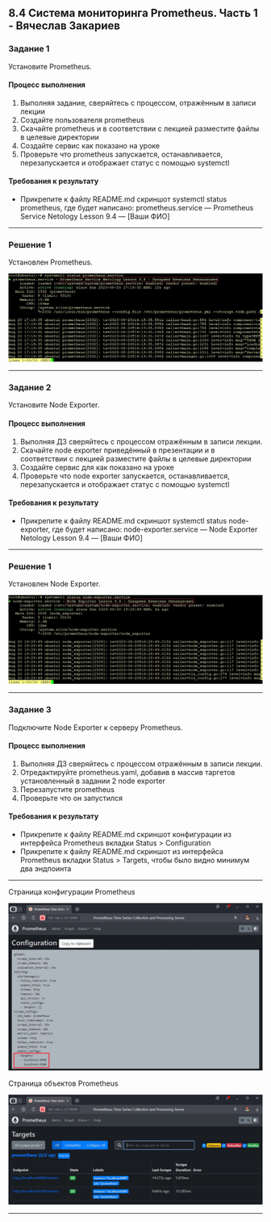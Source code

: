 ## 8.4 Система мониторинга Prometheus. Часть 1 - Вячеслав Закариев

### Задание 1
Установите Prometheus.

#### Процесс выполнения
1. Выполняя задание, сверяйтесь с процессом, отражённым в записи лекции
2. Создайте пользователя prometheus
3. Скачайте prometheus и в соответствии с лекцией разместите файлы в целевые директории
4. Создайте сервис как показано на уроке
5. Проверьте что prometheus запускается, останавливается, перезапускается и отображает статус с помощью systemctl

#### Требования к результату
* Прикрепите к файлу README.md скриншот systemctl status prometheus, где будет написано: prometheus.service — Prometheus Service Netology Lesson 9.4 — [Ваши ФИО]

---

### Решение 1
Установлен Prometheus.

![prometheus](https://github.com/SlavaZakariev/netology/blob/496f314d80d0d32b36e4976f3914ff4b7c1b3872/monitoring/8.4_prometheus_part1/resources/prometheus_1.1.jpg)

---

### Задание 2
Установите Node Exporter.

#### Процесс выполнения
1. Выполняя ДЗ сверяйтесь с процессом отражённым в записи лекции.
3. Скачайте node exporter приведённый в презентации и в соответствии с лекцией разместите файлы в целевые директории
4. Создайте сервис для как показано на уроке
5. Проверьте что node exporter запускается, останавливается, перезапускается и отображает статус с помощью systemctl

#### Требования к результату
* Прикрепите к файлу README.md скриншот systemctl status node-exporter, где будет написано: node-exporter.service — Node Exporter Netology Lesson 9.4 — [Ваши ФИО]

---

### Решение 1
Установлен Node Exporter.

![node-exporter](https://github.com/SlavaZakariev/netology/blob/496f314d80d0d32b36e4976f3914ff4b7c1b3872/monitoring/8.4_prometheus_part1/resources/prometheus_1.2.jpg)

---

### Задание 3
Подключите Node Exporter к серверу Prometheus.

#### Процесс выполнения
1. Выполняя ДЗ сверяйтесь с процессом отражённым в записи лекции.
2. Отредактируйте prometheus.yaml, добавив в массив таргетов установленный в задании 2 node exporter
3. Перезапустите prometheus
4. Проверьте что он запустился

#### Требования к результату
* Прикрепите к файлу README.md скриншот конфигурации из интерфейса Prometheus вкладки Status > Configuration
* Прикрепите к файлу README.md скриншот из интерфейса Prometheus вкладки Status > Targets, чтобы было видно минимум два эндпоинта

---

Страница конфигурации Prometheus

![configuration](https://github.com/SlavaZakariev/netology/blob/496f314d80d0d32b36e4976f3914ff4b7c1b3872/monitoring/8.4_prometheus_part1/resources/prometheus_1.3.jpg)

Страница объектов Prometheus

![target](https://github.com/SlavaZakariev/netology/blob/496f314d80d0d32b36e4976f3914ff4b7c1b3872/monitoring/8.4_prometheus_part1/resources/prometheus_1.4.jpg)

---
